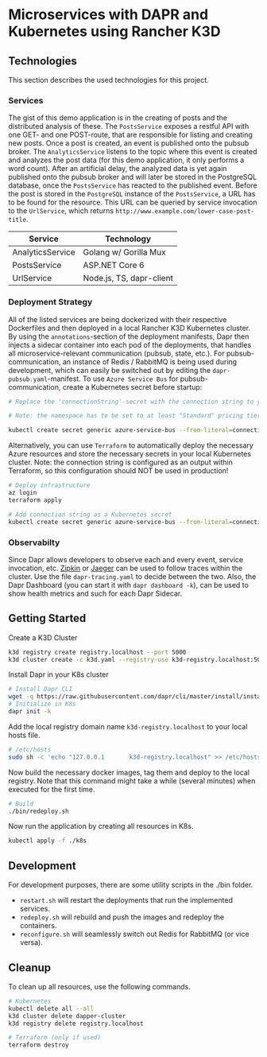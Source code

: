 # Microservices with DAPR and Kubernetes using Rancher K3D

## Technologies

This section describes the used technologies for this project.

### Services

The gist of this demo application is in the creating of posts and the distributed analysis of these. The `PostsService` exposes a restful API with one GET- and one POST-route, that are responsible for listing and creating new posts. Once a post is created, an event is published onto the pubsub broker. The `AnalyticsService` listens to the topic where this event is created and analyzes the post data (for this demo application, it only performs a word count). After an artificial delay, the analyzed data is yet again published onto the pubsub broker and will later be stored in the PostgreSQL database, once the `PostsService` has reacted to the published event. Before the post is stored in the `PostgreSQL` instance of the `PostsService`, a URL has to be found for the resource. This URL can be queried by service invocation to the `UrlService`, which returns `http://www.example.com/lower-case-post-title`.

| Service          	| Technology            	|
|------------------	|-----------------------	|
| AnalyticsService 	| Golang w/ Gorilla Mux 	|
| PostsService      | ASP.NET Core 6        	|
| UrlService        | Node.js, TS, dapr-client  |

### Deployment Strategy

All of the listed services are being dockerized with their respective Dockerfiles and then deployed in a local Rancher K3D Kubernetes cluster. By using the `annotations`-section of the deployment manifests, Dapr then injects a sidecar container into each pod of the deployments, that handles all microservice-relevant communication (pubsub, state, etc.). For pubsub-communication, an instance of Redis / RabbitMQ is being used during development, which can easily be switched out by editing the `dapr-pubsub.yaml`-manifest. To use `Azure Service Bus` for pubsub-communication, create a Kubernetes secret before startup:

```sh
# Replace the 'connectionString'-secret with the connection string to your Service Bus Namespace (use a Shared access policy for this)

# Note: the namespace has to be set to at least "Standard" pricing tier

kubectl create secret generic azure-service-bus --from-literal=connectionString="Endpoint=<...>"
```

Alternatively, you can use `Terraform` to automatically deploy the necessary Azure resources and store the necessary secrets in your local Kubernetes cluster. Note: the connection string is configured as an output within Terraform, so this configuration should NOT be used in production!

```sh
# Deploy infrastructure
az login
terraform apply

# Add connection string as a Kubernetes secret
kubectl create secret generic azure-service-bus --from-literal=connectionString="$(terraform output service_bus_conn)"
```

### Observabilty 

Since Dapr allows developers to observe each and every event, service invocation, etc. [Zipkin](http://localhost/zipkin) or [Jaeger](http://localhost/jaeger) can be used to follow traces within the cluster. Use the file ```dapr-tracing.yaml``` to decide between the two. Also, the Dapr Dashboard (you can start it with `dapr dashboard -k`), can be used to show health metrics and such for each Dapr Sidecar.

## Getting Started

Create a K3D Cluster

```sh
k3d registry create registry.localhost --port 5000
k3d cluster create -c k3d.yaml --registry-use k3d-registry.localhost:5000
```

Install Dapr in your K8s cluster

```sh
# Install Dapr CLI
wget -q https://raw.githubusercontent.com/dapr/cli/master/install/install.sh -O - | /bin/bash
# Initialize in K8s
dapr init -k
```

Add the local registry domain name `k3d-registry.localhost` to your local hosts file.

```sh
# /etc/hosts
sudo sh -c 'echo "127.0.0.1       k3d-registry.localhost" >> /etc/hosts'
```

Now build the necessary docker images, tag them and deploy to the local registry.
Note that this command might take a while (several minutes) when executed for the first time.

```sh
# Build
./bin/redeploy.sh
```

Now run the application by creating all resources in K8s.

```sh
kubectl apply -f ./k8s
```

## Development

For development purposes, there are some utility scripts in the ./bin folder.

* ```restart.sh``` will restart the deployments that run the implemented services.
* ```redeploy.sh``` will rebuild and push the images and redeploy the containers.
* ```reconfigure.sh``` will seamlessly switch out Redis for RabbitMQ (or vice versa).

## Cleanup

To clean up all resources, use the following commands.

```sh
# Kubernetes
kubectl delete all --all
k3d cluster delete dapper-cluster
k3d registry delete registry.localhost

# Terraform (only if used)
terraform destroy
```